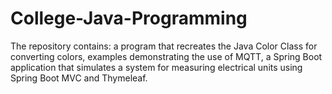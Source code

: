 # College-Java-Programming
 The repository contains:  a program that recreates the Java Color Class for converting colors, examples demonstrating the use of MQTT, a Spring Boot application that simulates a system for measuring electrical units using Spring Boot MVC and Thymeleaf.
